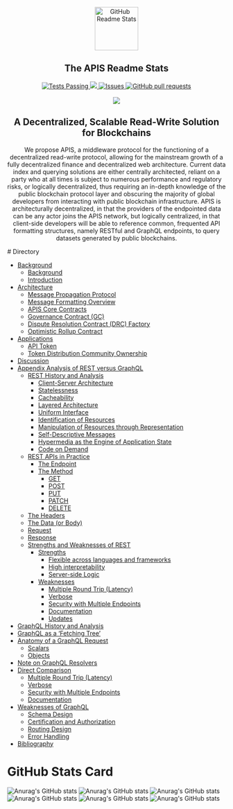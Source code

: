 <p align="center">
 <img width="100px" src="https://user-images.githubusercontent.com/100832362/157609767-c77ad853-d8e1-4df6-b079-b267696d58fe.png" align="center" alt="GitHub Readme Stats" />


 <h2 align="center">The APIS Readme Stats</h2>
<!--  <p align="center">Get dynamically generated GitHub stats on your readmes!</p> -->
</p>
  <p align="center">
    <a href="https://github.com/anuraghazra/github-readme-stats/actions">
      <img alt="Tests Passing" src="https://github.com/anuraghazra/github-readme-stats/workflows/Test/badge.svg" />
    </a>
    <a href="https://codecov.io/gh/anuraghazra/github-readme-stats">
      <img src="https://codecov.io/gh/anuraghazra/github-readme-stats/branch/master/graph/badge.svg" />
    </a>
    <a href="https://github.com/anuraghazra/github-readme-stats/issues">
      <img alt="Issues" src="https://img.shields.io/github/issues/anuraghazra/github-readme-stats?color=0088ff" />
    </a>
    <a href="https://github.com/anuraghazra/github-readme-stats/pulls">
      <img alt="GitHub pull requests" src="https://img.shields.io/github/issues-pr/anuraghazra/github-readme-stats?color=0088ff" />
    </a>
    <br />
    <br />
    <a href="https://www.theapis.xyz">
      <img src="https://www.theapis.xyz/static/img/apis_logo.png"/>
    </a>
  </p>

<h2 align="center">A Decentralized, Scalable Read-Write Solution for Blockchains</h2>
<p align="center">
We propose APIS, a middleware protocol for the functioning of a decentralized
read-write protocol, allowing for the mainstream growth of a fully decentralized finance and
decentralized web architecture. Current data index and querying solutions are either
centrally architected, reliant on a party who at all times is subject to numerous performance
and regulatory risks, or logically decentralized, thus requiring an in-depth knowledge of the
public blockchain protocol layer and obscuring the majority of global developers from
interacting with public blockchain infrastructure. APIS is architecturally decentralized, in
that the providers of the endpointed data can be any actor joins the APIS network, but
logically centralized, in that client-side developers will be able to reference common,
frequented API formatting structures, namely RESTful and GraphQL endpoints, to query
datasets generated by public blockchains.
</p>
# Directory

- [Background](#Background)
  - [Background](#Background)
  - [Introduction](#Introduction)
- [Architecture](#Architecture)
  - [Message Propagation Protocol](#Message-Propagation-Protocol)
  - [Message Formatting Overview](#Message-Formatting-Overview)
  - [APIS Core Contracts](#APIS-Core-Contracts)
  - [Governance Contract (GC)](#Governance-Contract (GC))
  - [Dispute Resolution Contract (DRC) Factory](#Dispute-Resolution-Contract-(DRC)-Factory)
  - [Optimistic Rollup Contract](#Optimistic-Rollup-Contract)
- [Applications](#Applications)
  - [API Token](#API-Token)
  - [Token Distribution Community Ownership](#Token-Distribution-Community-Ownership)
- [Discussion](#Discussion)
- [Appendix Analysis of REST versus GraphQL](#Appendix-Analysis-of-REST-versus-GraphQL)
  - [REST History and Analysis](#REST-History-and-Analysis)
    - [Client-Server Architecture](#Client-Server-Architecture)
    - [Statelessness](#Statelessness)
    - [Cacheability](#Cacheability)
    - [Layered Architecture](#Layered-Architecture)
    - [Uniform Interface](#Uniform-Interface)
    - [Identification of Resources](#Identification-of-Resources)
    - [Manipulation of Resources through Representation](#Manipulation-of-Resources-through-Representation)
    - [Self-Descriptive Messages](#Self-Descriptive-Messages)
    - [Hypermedia as the Engine of Application State](#Hypermedia-as-the-Engine-of-Application-State)
    - [Code on Demand](#Code-on-Demand)
  - [REST APIs in Practice](#REST-APIs-in-Practice)
    - [The Endpoint](#The-Endpoint)
    - [The Method](#The-Method)
      - [GET](#GET)
      - [POST](#POST)
      - [PUT](#PUT)
      - [PATCH](#PATCH)
      - [DELETE](#DELETE)
   - [The Headers](#The-Headers)
   - [The Data (or Body)](#The-Data-(or-Body))
    - [Request](#Request)
    - [Response](#Response)
  - [Strengths and Weaknesses of REST](#Strengths-and-Weaknesses-of-REST)
      - [Strengths](#Strengths)
        - [Flexible across languages and frameworks](#Flexible-across-languages-and-frameworks)
        - [High interpretability](#High-interpretability)
        - [Server-side Logic](#Server-side-Logic)
    - [Weaknesses](#Weaknesses)
       - [Multiple Round Trip (Latency)](#Multiple-Round-Trip-(Latency))
       - [Verbose](#Verbose)
       - [Security with Multiple Endpoints](#Security-with-Multiple-Endpoints)
       - [Documentation](#Documentation)
       - [Updates](#Updates)
 - [GraphQL History and Analysis](#GraphQL-History-and-Analysis)
 - [GraphQL as a ‘Fetching Tree’](#GraphQL-as-a-‘Fetching-Tree’)
 - [Anatomy of a GraphQL Request](#Anatomy-of-a-GraphQL-Request)
    - [Scalars](#Scalars)
    - [Objects](#Objects)
 - [Note on GraphQL Resolvers](#Note-on-GraphQL-Resolvers)
 - [Direct Comparison](#Direct-Comparison)
    - [Multiple Round Trip (Latency)](#Multiple-Round-Trip-(Latency))
    - [Verbose](#Verbose)
    - [Security with Multiple Endpoints](#Security-with-Multiple-Endpoints)
    - [Documentation](#Documentation)
 - [Weaknesses of GraphQL](#Weaknesses-of-GraphQL)
    - [Schema Design](#Schema-Design)
    - [Certification and Authorization](#Certification-and-Authorization)
    - [Routing Design](#Routing-Design)
    - [Error Handling](#Error-Handling)
- [Bibliography](#Bibliography)
# GitHub Stats Card

![Anurag's GitHub stats](https://github-readme-stats.vercel.app/api?username=anuraghazra&show_icons=true&theme=merko)
![Anurag's GitHub stats](https://github-readme-stats.vercel.app/api?username=anuraghazra&show_icons=true&theme=gruvbox)
![Anurag's GitHub stats](https://github-readme-stats.vercel.app/api?username=anuraghazra&show_icons=true&theme=radical)
![Anurag's GitHub stats](https://github-readme-stats.vercel.app/api?username=anuraghazra&show_icons=true&theme=tokyonight)
![Anurag's GitHub stats](https://github-readme-stats.vercel.app/api?username=anuraghazra&show_icons=true&theme=onedark)
![Anurag's GitHub stats](https://github-readme-stats.vercel.app/api?username=anuraghazra&show_icons=true&theme=radical)

